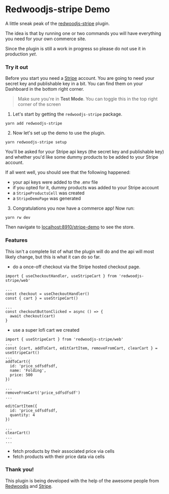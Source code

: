 # Redwoodjs-stripe Demo

A little sneak peak of the [redwoodjs-stripe](https://github.com/chrisvdm/redwoodjs-stripe) plugin.

The idea is that by running one or two commands you will have everything you need for your own commerce site. 

Since the plugin is still a work in progress so please do not use it in production *yet*.

### Try it out

Before you start you need a [Stripe](https://stripe.com/) account. You are going to need your secret key and publishable key in a bit. You can find them on your Dashboard in the bottom right corner.

> Make sure you're in **Test Mode**. You can toggle this in the top right corner of the screen

1. Let's start by getting the `redwoodjs-stripe` package.
```
yarn add redwoodjs-stripe
```

2. Now let's set up the demo to use the plugin. 
```
yarn redwoodjs-stripe setup
```

You'll be asked for your Stripe api keys (the secret key and publishable key) and whether you'd like some dummy products to be added to your Stripe account.

If all went well, you should see that the following happened:
- your api keys were added to the .env file
- if you opted for it, dummy products was added to your Stripe account
- a `StripeProductsCell` was created
- a `StripeDemoPage` was generated

3. Congratulations you now have a commerce app! Now run: 
```
yarn rw dev
```
Then navigate to [localhost:8910/stripe-demo](http://localhost:8910/stripe-demo) to see the store.

### Features
This isn't a complete list of what the plugin will do and the api will most likely change, but this is what it can do so far.

- do a once-off checkout via the Stripe hosted checkout page.
```
import { useCheckoutHandler, useStripeCart } from 'redwoodjs-stripe/web'

...
const checkout = useCheckoutHandler()
const { cart } = useStripeCart()

...
const checkoutButtonClicked = async () => {
  await checkout(cart)
}
```
- use a super lofi cart we created
```
import { useStripeCart } from 'redwoodjs-stripe/web'
...
const {cart, addToCart, editCartItem, removeFromCart, clearCart } = useStripeCart()
...
addToCart({
  id: 'price_sdfsdfsdf, 
  name: 'Folding', 
  price: 500 
})

...
removeFromCart('price_sdfsdfsdf')
...

editCartItem({
  id: 'price_sdfsdfsdf,
  quantity: 4
})

...
clearCart()
...
...
```
- fetch products by their associated price via cells
- fetch products with their price data via cells

### Thank you!
This plugin is being developed with the help of the awesome people from [Redwoodjs](https://redwoodjs.com/) and [Stripe](https://stripe.com). 




